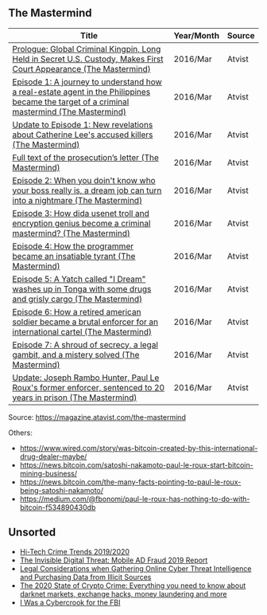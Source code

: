 ## The Mastermind

| Title | Year/Month | Source |
|----------------|--------|--------|
| [Prologue: Global Criminal Kingpin, Long Held in Secret U.S. Custody, Makes First Court Appearance (The Mastermind)](reports/2016/Prologue_Global_Criminal_Kingpin_Long_Held_in_Secret_US_Custody_Makes_First_Court_Appearance_01.pdf) | 2016/Mar | Atvist |
| [Episode 1: A journey to understand how a real-estate agent in the Philippines became the target of a criminal mastermind (The Mastermind)](reports/2016/An_Arrogant_Way_of_Killing_02.pdf) | 2016/Mar | Atvist |
| [Update to Episode 1: New revelations about Catherine Lee's accused killers (The Mastermind)](reports/2016/New_revelations_about_Catherine_Lees_accused_killers_01b.pdf) | 2016/Mar | Atvist |
| [Full text of the prosecution’s letter (The Mastermind)](reports/2016/ep2_update_deny_bail_01b.pdf) | 2016/Mar | Atvist |
| [Episode 2: When you doin't know who your boss really is, a dream job can turn into a nightmare (The Mastermind)](reports/2016/Im_Your_Boss_Now_03.pdf) | 2016/Mar | Atvist |
| [Episode 3: How dida usenet troll and encryption genius become a criminal mastermind? (The Mastermind)](reports/2016/He_Always_Had_a_Dark_Side_04.pdf) | 2016/Mar | Atvist |
| [Episode 4: How  the programmer became an insatiable tyrant (The Mastermind)](reports/2016/Absolute_Fear_05.pdf) | 2016/Mar | Atvist |
| [Episode 5: A Yatch called "I Dream" washes up in Tonga with some drugs and grisly cargo (The Mastermind)](reports/2016/He_Got_Greedy_06.pdf) | 2016/Mar | Atvist |
| [Episode 6: How a retired american soldier became a brutal enforcer for an international cartel (The Mastermind)](reports/2016/Eyes_Everywhere_07.pdf) | 2016/Mar | Atvist |
| [Episode 7: A shroud of secrecy, a legal gambit, and a mistery solved (The Mastermind)](reports/2016/The_Next_Big_Deal_08.pdf) | 2016/Mar | Atvist |
| [Update: Joseph Rambo Hunter, Paul Le Roux's former enforcer, sentenced to 20 years in prison (The Mastermind)](reports/2016/Joseph_Rambo_Hunter_Paul_Le_Rouxs_Former_Enforcer_Sentenced_to_20_Years_in_Prison_09.pdf) | 2016/Mar | Atvist |

Source: https://magazine.atavist.com/the-mastermind

Others:

- https://www.wired.com/story/was-bitcoin-created-by-this-international-drug-dealer-maybe/
- https://news.bitcoin.com/satoshi-nakamoto-paul-le-roux-start-bitcoin-mining-business/
- https://news.bitcoin.com/the-many-facts-pointing-to-paul-le-roux-being-satoshi-nakamoto/
- https://medium.com/@fbonomi/paul-le-roux-has-nothing-to-do-with-bitcoin-f534890430db

## Unsorted

- [Hi-Tech Crime Trends 2019/2020](reports/2019/TECH-CRIME-TRENDS-2019-2020-group-ib.pdf)
- [The Invisible Digital Threat: Mobile AD Fraud 2019 Report](reports/2019/88676.pdf)
- [Legal Considerations when Gathering Online Cyber Threat Intelligence and Purchasing Data from Illicit Sources](reports/2020/Legal_Considerations_when_Gathering_Online_Cyber_Threat_Intelligence_and_Purchasing_Data_from_Illicit_Sources.pdf)
- [The 2020 State of Crypto Crime: Everything you need to know about darknet markets, exchange hacks, money laundering and more](reports/2020/THE_2020_STATE_OF_CRYPTO_CRIME.pdf)
- [I Was a Cybercrook for the FBI](reports/200x/69485.pdf)
